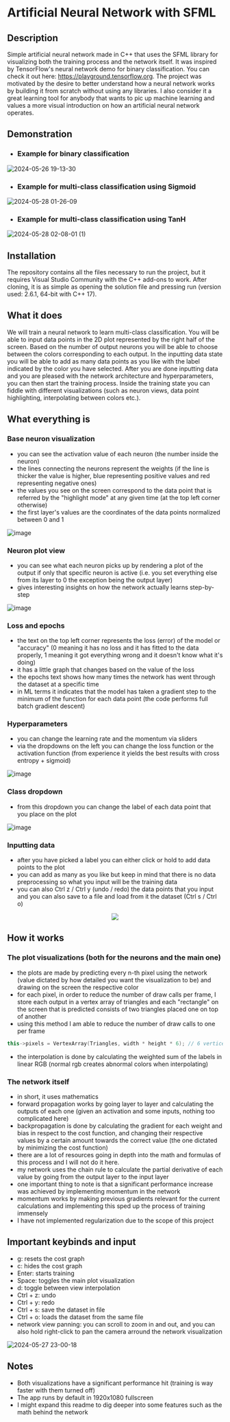 # Artificial Neural Network with SFML

## Description
Simple artificial neural network made in C++ that uses the SFML library for visualizing both the training process and the network itself. It was inspired by TensorFlow's neural network demo for binary classification. You can check it out here: https://playground.tensorflow.org. The project was motivated by the desire to better understand how a neural network works by building it from scratch without using any libraries. I also consider it a great learning tool for anybody that wants to pic up machine learning and values a more visual introduction on how an artificial neural network operates.

## Demonstration

- ### Example for binary classification

![2024-05-26 19-13-30](https://github.com/Geutzzu/Neural-Network-SFML/assets/80857756/e0afcc43-4b44-4a9d-be71-6483402a8c86)

- ### Example for multi-class classification using Sigmoid

![2024-05-28 01-26-09](https://github.com/Geutzzu/Neural-Network-SFML/assets/80857756/7900f2c9-5590-4887-bc07-60f299d80472)

- ### Example for multi-class classification using TanH

![2024-05-28 02-08-01 (1)](https://github.com/Geutzzu/Neural-Network-SFML/assets/80857756/5ec1e1cf-4c37-4926-8569-fe2fbdff8031)

## Installation
The repository contains all the files necessary to run the project, but it requires Visual Studio Community with the C++ add-ons to work. After cloning, it is as simple as opening the solution file and pressing run (version used: 2.6.1, 64-bit with C++ 17).

## What it does
We will train a neural network to learn multi-class classification. You will be able to input data points in the 2D plot represented by the right half of the screen. Based on the number of output neurons you will be able to choose between the colors corresponding to each output. In the inputting data state you will be able to add as many data points as you like with the label indicated by the color you have selected. After you are done inputting data and you are pleased with the network architecture and hyperparameters, you can then start the training process. Inside the training state you can fiddle with different visualizations (such as neuron views, data point highlighting, interpolating between colors etc.).

## What everything is
### Base neuron visualization
- you can see the activation value of each neuron (the number inside the neuron)
- the lines connecting the neurons represent the weights (if the line is thicker the value is higher, blue representing positive values and red representing negative ones)
- the values you see on the screen correspond to the data point that is referred by the "highlight mode" at any given time (at the top left corner otherwise)
- the first layer's values are the coordinates of the data points normalized between 0 and 1

![image](https://github.com/Geutzzu/Neural-Network-SFML/assets/80857756/976076f6-1363-41c0-958b-5dd3279e0c8e)

### Neuron plot view
- you can see what each neuron picks up by rendering a plot of the output if only that specific neuron is active (i.e. you set everything else from its layer to 0 the exception being the output layer)
- gives interesting insights on how the network actually learns step-by-step

![image](https://github.com/Geutzzu/Neural-Network-SFML/assets/80857756/c1b9a0b0-cf1c-4092-ae4b-a1b68221df0b)

### Loss and epochs
- the text on the top left corner represents the loss (error) of the model or "accuracy" (0 meaning it has no loss and it has fitted to the data properly, 1 meaning it got everything wrong and it doesn't know what it's doing)
- it has a little graph that changes based on the value of the loss
- the epochs text shows how many times the network has went through the dataset at a specific time
- in ML terms it indicates that the model has taken a gradient step to the minimum of the function for each data point (the code performs full batch gradient descent)

### Hyperparameters
- you can change the learning rate and the momentum via sliders
- via the dropdowns on the left you can change the loss function or the activation function (from experience it yields the best results with cross entropy + sigmoid)

![image](https://github.com/Geutzzu/Neural-Network-SFML/assets/80857756/96395262-fa88-4ab9-841f-c4146498e359)

### Class dropdown
- from this dropdown you can change the label of each data point that you place on the plot

![image](https://github.com/Geutzzu/Neural-Network-SFML/assets/80857756/0f60aa00-c4b8-428c-ad7e-02f173b3baaf)

### Inputting data
- after you have picked a label you can either click or hold to add data points to the plot
- you can add as many as you like but keep in mind that there is no data preprocessing so what you input will be the training data
- you can also Ctrl z / Ctrl y (undo / redo) the data points that you input and you can also save to a file and load from it the dataset (Ctrl s / Ctrl o)

<p align="center">
  <img src="https://github.com/Geutzzu/Neural-Network-SFML/assets/80857756/1d497b2f-5223-4c95-8116-ddbb2cabc0ae" />
</p>

## How it works

### The plot visualizations (both for the neurons and the main one)
- the plots are made by predicting every n-th pixel using the network (value dictated by how detailed you want the visualization to be) and drawing on the screen the respective color
- for each pixel, in order to reduce the number of draw calls per frame, I store each output in a vertex array of triangles and each "rectangle" on the screen that is predicted consists of two triangles placed one on top of another
- using this method I am able to reduce the number of draw calls to one per frame
```cpp
this->pixels = VertexArray(Triangles, width * height * 6); // 6 vertices for each pixel (2 triangles)
```
- the interpolation is done by calculating the weighted sum of the labels in linear RGB (normal rgb creates abnormal colors when interpolating)

### The network itself
- in short, it uses mathematics
- forward propagation works by going layer to layer and calculating the outputs of each one (given an activation and some inputs, nothing too complicated here)
- backpropagation is done by calculating the gradient for each weight and bias in respect to the cost function, and changing their respective values by a certain amount towards the correct value (the one dictated by minimizing the cost function)
- there are a lot of resources going in depth into the math and formulas of this process and I will not do it here.
- my network uses the chain rule to calculate the partial derivative of each value by going from the output layer to the input layer
- one important thing to note is that a significant performance increase was achieved by implementing momentum in the network
- momentum works by making previous gradients relevant for the current calculations and implementing this sped up the process of training immensely
- I have not implemented regularization due to the scope of this project

## Important keybinds and input

- g: resets the cost graph
- c: hides the cost graph
- Enter: starts training
- Space: toggles the main plot visualization
- d: toggle between view interpolation
- Ctrl + z: undo
- Ctrl + y: redo
- Ctrl + s: save the dataset in file
- Ctrl + o: loads the dataset from the same file
- network view panning: you can scroll to zoom in and out, and you can also hold right-click to pan the camera arround the network visualization

![2024-05-27 23-00-18](https://github.com/Geutzzu/Neural-Network-SFML/assets/80857756/7dc9ac57-5997-4b35-a20a-68aa5059ce99)

## Notes
- Both visualizations have a significant performance hit (training is way faster with them turned off)
- The app runs by default in 1920x1080 fullscreen
- I might expand this readme to dig deeper into some features such as the math behind the network
